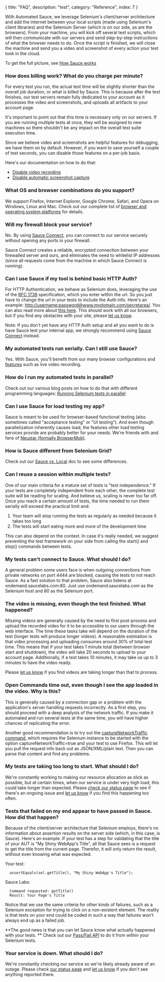 {
  title: "FAQ",
  description: "test",
  category: "Reference",
  index: 7
}

With Automated Sauce, we leverage Selenium's client/server architecture and add the internet between your local scripts (made using Selenium's client libraries) and the Selenium Server (which is on our side, as are the browsers). From your machine, you will kick off several test scripts, which will then communicate with our servers and send step-by-step instructions of what the browser needs to do. Once the script is finished, we will close the machine and send you a video and screenshot of every action your test took in the cloud.

To get the full picture, see [How Sauce works](https://saucelabs.com/docs/sauce-vs-local)

### How does billing work? What do you charge per minute?

For every test you run, the actual test time will be slightly shorter than the overall job duration, or what is billed by Sauce. This is because after the test finishes, our test servers remain fully dedicated to your account as it processes the video and screenshots, and uploads all artifacts to your account page.

It's important to point out that this time is necessary only on our servers. If you are running multiple tests at once, they will be assigned to new machines so there shouldn't be any impact on the overall test suite execution time.

Since we believe video and screenshots are helpful features for debugging, we have them on by default. However, if you want to save yourself a couple of test seconds, you can disable those features on a per-job basis.

Here's our documentation on how to do that:

- [Disable video recording](/reference/job-configuration/#disable-video-recording)
- [Disable automatic screenshot capture](/reference/job-configuration/#disable-step-by-step-screenshots)

### What OS and browser combinations do you support?

We support Firefox, Internet Explorer, Google Chrome, Safari, and Opera on Windows, Linux and Mac. Check out our complete list of [browser and operating system platforms](https://saucelabs.com/platforms) for details.

### Will my firewall block your service?

No. By using [Sauce Connect](/reference/sauce-connect), you can connect to our service securely without opening any ports in your firewall.

Sauce Connect creates a reliable, encrypted connection between your firewalled server and ours, and eliminates the need to whitelist IP addresses (since all requests come from the machine in which Sauce Connect is running).

### Can I use Sauce if my tool is behind basic HTTP Auth?

For HTTP Authentication, we behave as Selenium does, leveraging the use of the [RFC 1738](http://freesoft.org/CIE/RFC/1738/7.htm) specification, which you enter within the url. So you just have to change the url in your tests to include the Auth info. Here's an example: [http://username:password@www.mydomain.com/secretarea/](http://username:password@www.mydomain.com/secretarea/). You can also read more about [this here](http://wiki.openqa.org/display/SEL/Selenium%2BCore%2BFAQ#SeleniumCoreFAQ-HowdoIuseSeleniumtologintositesthatrequireHTTPbasicauthentication%28wherethebrowsermakesamodaldialogaskingforcredentials%29%3F). This should work with all our browsers, but if you find any obstacles with your site, please [let us know](mailto:help@saucelabs.com).

Note: If you don't yet have any HTTP Auth setup and all you want to do is have Sauce test your internal app, we strongly recommend using [Sauce Connect](/reference/sauce-connect) instead.

### My automated tests run serially. Can I still use Sauce?

Yes. With Sauce, you'll benefit from our many browser configurations and [features](https://saucelabs.com/features) such as live video recording.

### How do I run my automated tests in parallel?

Check out our various blog posts on how to do that with different programming languages: [ Running Selenium tests in parallel](http://sauceio.com/index.php/tag/parallel-testing/)

### Can I use Sauce for load testing my app?

Sauce is meant to be used for browser-based functional testing (also sometimes called "acceptance testing" or "UI testing"). And even though parallelization inherently causes load, the features other load testing services provide are probably better for your needs. We're friends with and fans of [Neustar (formally BrowserMob)](http://www.neustar.biz/enterprise/web-performance).

### How is Sauce different from Selenium Grid?

Check out our [Sauce vs. Local](https://saucelabs.com/docs/sauce-vs-local) doc to see some differences.

### Can I reuse a session within multiple tests?

One of our main criteria for a mature set of tests is "test independence." If your tests are completely independent from each other, the complete test suite will be reading for scaling. And believe us, scaling is never too far off. Once you reach a certain amount of tests, the time needed to run them serially will exceed the practical limit and:

  1. Your team will stop running the tests as regularly as needed because it takes too long
  2. The tests will start eating more and more of the development time

This can also depend on the context. In case it's really needed, we suggest preventing the test framework on your side from calling the start() and stop() commands between tests.

### My tests can't connect to Sauce. What should I do?

A general problem some users face is when outgoing connections from private networks on port 4444 are blocked, causing the tests to not reach Sauce. As a fast solution to that problem, Sauce also listens at ondemand.saucelabs.com:80. Just use ondemand.saucelabs.com as the Selenium host and 80 as the Selenium port.

### The video is missing, even though the test finished. What happened?

Missing videos are generally caused by the need to first post-process and upload the recorded video for it to be accessible to our users through the web interface. The time these tasks take will depend on the duration of the test (longer tests will produce longer videos). A reasonable estimation is that video processing and uploading consumes around 30% of total test time. This means that if your test takes 1 minute total (between browser start and shutdown), the video will take 20 seconds to upload to your account page. Additionally, if a test takes 10 minutes, it may take us up to 3 minutes to have the video ready.

Please [let us know](http://support.saucelabs.com/forums) if you find videos are taking longer than that to process.

### Open Commands time out, even though I see the app loaded in the video. Why is this?

This is generally caused by a connection gap or a problem with the application's server handling requests incorrectly. As a first step, you should proceed with a deep analysis of the network traffic. If you make it automated and run several tests at the same time, you will have higher chances of replicating the error.

Another good recommendation is to try out the [captureNetworkTraffic command](http://stackoverflow.com/questions/5103127/can-selenium-monitor-xhr-requests), which requires the Selenium instance to be started with the option captureNetworkTraffic=true and your test to use Firefox. This will let you pull the request info back out as JSON/XML/plain text. Then you can parse that content and find any problems.

### My tests are taking too long to start. What should I do?

We're constantly working to making our resource allocation as slick as possible, but at certain times, when our service is under very high load, this could take longer than expected. Please [check our status page](http://status.saucelabs.com) to see if there's an ongoing issue and [let us know](http://support.saucelabs.com/forums) if you find this happening too often.

### Tests that failed on my end appear to have passed in Sauce. How did that happen?

Because of the client/server architecture that Selenium employs, there's no information about assertion results on the server side (which, in this case, is Sauce). Here's an example. If your test has a step for validating that the title of your AUT is "My Shiny WebApp's Title", all that Sauce sees is a request to get the title from the current page. Therefor, it will only return the result, without even knowing what was expected.

Your test:


      assertEquals(sel.getTitle(), "My Shiny WebApp's Title");


Sauce Labs:


      Command requested: getTitle()
      Result: Your Page's Title


Notice that we use the same criteria for other kinds of failures, such as a Selenium exception for trying to click on a non-existent element. The reality is that tests on your end could be coded in such a way that failures won't always end up as a failed job.

**The good news is that you can let Sauce know what actually happened with your tests. ** Check out our [Pass/Fail API](/reference/job-configuration/#record-pass-fail-status) to do it from within your Selenium tests.

### Your service is down. What should I do?

We're constantly checking our service so we're likely already aware of an outage. Please check [our status page](http://status.saucelabs.com) and [let us know](http://support.saucelabs.com/forums) if you don't see anything reported there.
  